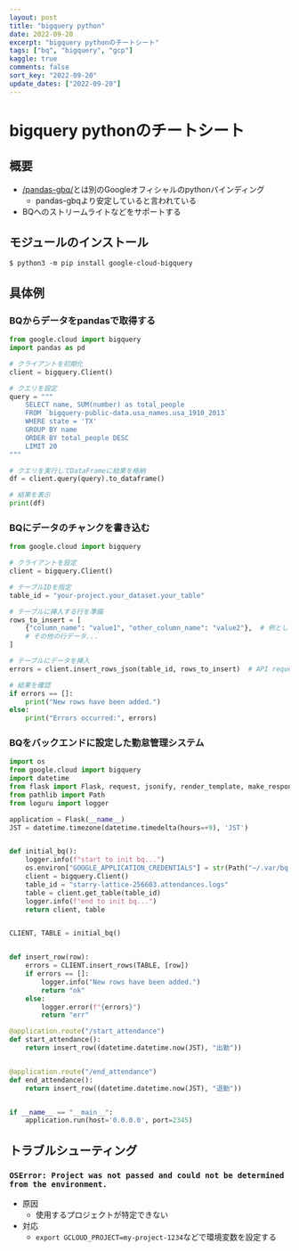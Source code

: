 ```yaml
---
layout: post
title: "bigquery python"
date: 2022-09-20
excerpt: "bigquery pythonのチートシート"
tags: ["bq", "bigquery", "gcp"]
kaggle: true
comments: false
sort_key: "2022-09-20"
update_dates: ["2022-09-20"]
---
```


# bigquery pythonのチートシート

## 概要
 - [/pandas-gbq/](/pandas-gbq/)とは別のGoogleオフィシャルのpythonバインディング
   - pandas-gbqより安定していると言われている
 - BQへのストリームライトなどをサポートする

## モジュールのインストール

```console
$ python3 -m pip install google-cloud-bigquery
```

## 具体例

### BQからデータをpandasで取得する

```python
from google.cloud import bigquery
import pandas as pd

# クライアントを初期化
client = bigquery.Client()

# クエリを設定
query = """
    SELECT name, SUM(number) as total_people
    FROM `bigquery-public-data.usa_names.usa_1910_2013`
    WHERE state = 'TX'
    GROUP BY name
    ORDER BY total_people DESC
    LIMIT 20
"""

# クエリを実行してDataFrameに結果を格納
df = client.query(query).to_dataframe()

# 結果を表示
print(df)
```

### BQにデータのチャンクを書き込む

```python
from google.cloud import bigquery

# クライアントを設定
client = bigquery.Client()

# テーブルIDを指定
table_id = "your-project.your_dataset.your_table"

# テーブルに挿入する行を準備
rows_to_insert = [
    {"column_name": "value1", "other_column_name": "value2"},  # 例としての行データ
    # その他の行データ...
]

# テーブルにデータを挿入
errors = client.insert_rows_json(table_id, rows_to_insert)  # API request

# 結果を確認
if errors == []:
    print("New rows have been added.")
else:
    print("Errors occurred:", errors)
```

### BQをバックエンドに設定した勤怠管理システム

```python
import os
from google.cloud import bigquery
import datetime
from flask import Flask, request, jsonify, render_template, make_response, abort
from pathlib import Path
from loguru import logger

application = Flask(__name__)
JST = datetime.timezone(datetime.timedelta(hours=+9), 'JST')


def initial_bq():
    logger.info(f"start to init bq...")
    os.environ["GOOGLE_APPLICATION_CREDENTIALS"] = str(Path("~/.var/bq-credential.json").expanduser())
    client = bigquery.Client()
    table_id = "starry-lattice-256603.attendances.logs"
    table = client.get_table(table_id)
    logger.info(f"end to init bq...")
    return client, table


CLIENT, TABLE = initial_bq()


def insert_row(row):
    errors = CLIENT.insert_rows(TABLE, [row])
    if errors == []:
        logger.info("New rows have been added.")
        return "ok"
    else:
        logger.error(f"{errors}")
        return "err"

@application.route("/start_attendance")
def start_attendance():
    return insert_row((datetime.datetime.now(JST), "出勤"))


@application.route("/end_attendance")
def end_attendance():
    return insert_row((datetime.datetime.now(JST), "退勤"))


if __name__ == "__main__":
    application.run(host='0.0.0.0', port=2345)
```

## トラブルシューティング

### `OSError: Project was not passed and could not be determined from the environment.`
 - 原因
   - 使用するプロジェクトが特定できない
 - 対応
   - `export GCLOUD_PROJECT=my-project-1234`などで環境変数を設定する
